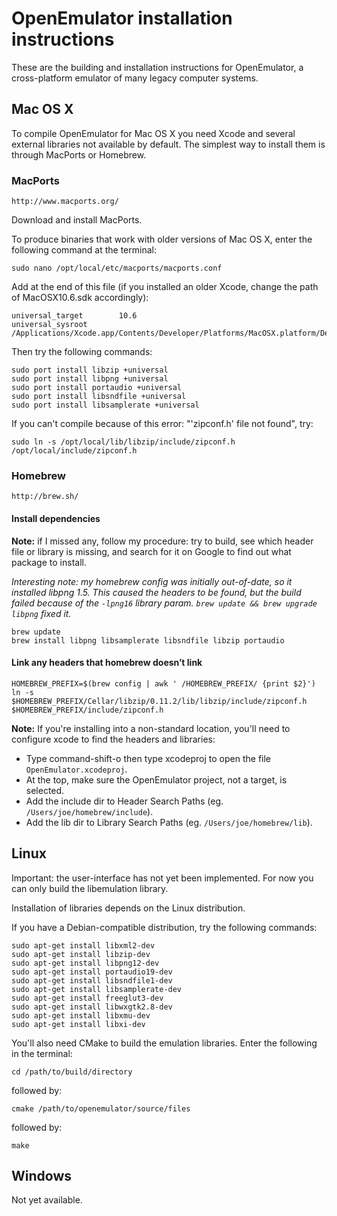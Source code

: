 # OpenEmulator installation instructions

These are the building and installation instructions for OpenEmulator, a cross-platform emulator of many legacy computer
systems.

## Mac OS X

To compile OpenEmulator for Mac OS X you need Xcode and several
external libraries not available by default. The simplest way to install them is through MacPorts or Homebrew.

### MacPorts

	http://www.macports.org/

Download and install MacPorts.

To produce binaries that work with older versions of Mac OS X, enter the
following command at the terminal:

	sudo nano /opt/local/etc/macports/macports.conf

Add at the end of this file (if you installed an older Xcode,
change the path of MacOSX10.6.sdk accordingly):

	universal_target        10.6
	universal_sysroot       /Applications/Xcode.app/Contents/Developer/Platforms/MacOSX.platform/Developer/SDKs/MacOSX10.6.sdk

Then try the following commands:

	sudo port install libzip +universal
	sudo port install libpng +universal
	sudo port install portaudio +universal
	sudo port install libsndfile +universal
	sudo port install libsamplerate +universal

If you can't compile because of this error: "'zipconf.h' file not found", try:

	sudo ln -s /opt/local/lib/libzip/include/zipconf.h /opt/local/include/zipconf.h 

### Homebrew

	http://brew.sh/

#### Install dependencies

**Note:** if I missed any, follow my procedure: try to build, see which header file or library is
missing, and search for it on Google to find out what package to install.

_Interesting note: my homebrew config was initially out-of-date, so it installed libpng 1.5.
This caused the headers to be found, but the build failed because of the `-lpng16` library param.
`brew update && brew upgrade libpng` fixed it._

	brew update
	brew install libpng libsamplerate libsndfile libzip portaudio

#### Link any headers that homebrew doesn’t link

	HOMEBREW_PREFIX=$(brew config | awk ' /HOMEBREW_PREFIX/ {print $2}')
	ln -s $HOMEBREW_PREFIX/Cellar/libzip/0.11.2/lib/libzip/include/zipconf.h $HOMEBREW_PREFIX/include/zipconf.h

**Note:** If you're installing into a non-standard location, you'll need to configure
xcode to find the headers and libraries:
- Type command-shift-o then type xcodeproj to open the file `OpenEmulator.xcodeproj`.
- At the top, make sure the OpenEmulator project, not a target, is selected.
- Add the include dir to Header Search Paths (eg. `/Users/joe/homebrew/include`).
- Add the lib dir to Library Search Paths (eg. `/Users/joe/homebrew/lib`).
        
        

## Linux

Important: the user-interface has not yet been implemented. For now
you can only build the libemulation library.

Installation of libraries depends on the Linux distribution.

If you have a Debian-compatible distribution, try the following
commands:

	sudo apt-get install libxml2-dev
	sudo apt-get install libzip-dev
	sudo apt-get install libpng12-dev
	sudo apt-get install portaudio19-dev
	sudo apt-get install libsndfile1-dev
	sudo apt-get install libsamplerate-dev
	sudo apt-get install freeglut3-dev
	sudo apt-get install libwxgtk2.8-dev
	sudo apt-get install libxmu-dev
	sudo apt-get install libxi-dev

You'll also need CMake to build the emulation libraries. Enter the following
in the terminal:

	cd /path/to/build/directory

followed by:

	cmake /path/to/openemulator/source/files

followed by:

	make
	
## Windows

Not yet available.
